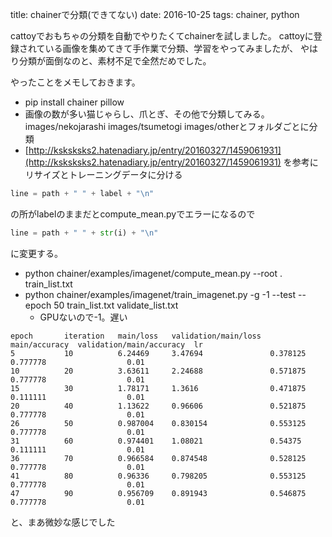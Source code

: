 title: chainerで分類(できてない)
date: 2016-10-25
tags: chainer, python

cattoyでおもちゃの分類を自動でやりたくてchainerを試しました。
cattoyに登録されている画像を集めてきて手作業で分類、学習をやってみましたが、
やはり分類が面倒なのと、素材不足で全然だめでした。

やったことをメモしておきます。

* pip install chainer pillow 
* 画像の数が多い猫じゃらし、爪とぎ、その他で分類してみる。images/nekojarashi images/tsumetogi images/otherとフォルダごとに分類
* [http://ksksksks2.hatenadiary.jp/entry/20160327/1459061931](http://ksksksks2.hatenadiary.jp/entry/20160327/1459061931)
を参考にリサイズとトレーニングデータに分ける

```python
line = path + " " + label + "\n"
```

の所がlabelのままだとcompute\_mean.pyでエラーになるので

```python
line = path + " " + str(i) + "\n"
```

に変更する。

* python chainer/examples/imagenet/compute\_mean.py --root . train\_list.txt
* python chainer/examples/imagenet/train\_imagenet.py -g -1 --test --epoch 50 train\_list.txt validate\_list.txt
    * GPUないので-1。遅い

```
epoch       iteration   main/loss   validation/main/loss  main/accuracy  validation/main/accuracy  lr
5           10          6.24469     3.47694               0.378125       0.777778                  0.01
10          20          3.63611     2.24688               0.571875       0.777778                  0.01
15          30          1.78171     1.3616                0.471875       0.111111                  0.01
20          40          1.13622     0.96606               0.521875       0.777778                  0.01
26          50          0.987004    0.830154              0.553125       0.777778                  0.01
31          60          0.974401    1.08021               0.54375        0.111111                  0.01
36          70          0.966584    0.874548              0.528125       0.777778                  0.01
41          80          0.96336     0.798205              0.553125       0.777778                  0.01
47          90          0.956709    0.891943              0.546875       0.777778                  0.01
```

と、まあ微妙な感じでした
